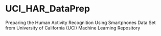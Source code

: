 UCI_HAR_DataPrep
================

Preparing the Human Activity Recognition Using Smartphones Data Set from University of California (UCI) Machine Learning Repository 
